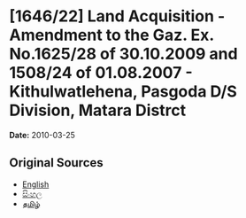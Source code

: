 # [1646/22] Land Acquisition - Amendment to the Gaz. Ex. No.1625/28 of 30.10.2009 and 1508/24 of 01.08.2007 - Kithulwatlehena, Pasgoda D/S Division, Matara Distrct

**Date:** 2010-03-25

## Original Sources

- [English](https://documents.gov.lk/view/extra-gazettes/2010/3/1646-22_E.pdf)
- [සිංහල](https://documents.gov.lk/view/extra-gazettes/2010/3/1646-22_S.pdf)
- [தமிழ்](https://documents.gov.lk/view/extra-gazettes/2010/3/1646-22_T.pdf)
